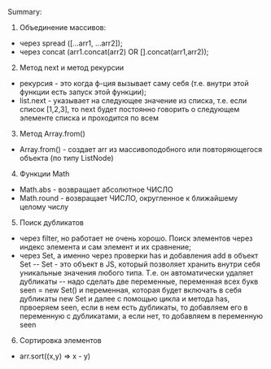Summary:
1. Объединение массивов:
- через spread ([...arr1, ...arr2]);
- через concat (arr1.concat(arr2) OR [].concat(arr1,arr2));
2. Метод next и метод рекурсии
- рекурсия - это когда ф-ция вызывает саму себя (т.е. внутри этой функции есть запуск этой функции);
- list.next - указывает на следующее значение из списка, т.е. если список [1,2,3], то next будет постоянно говорить о следующем элементе списка и проходится по всем
3. Метод Array.from()
- Array.from() - создает arr из массивоподобного или повторяющегося объекта (по типу ListNode)
4. Функции Math
- Math.abs - возвращает абсолютное ЧИСЛО
- Math.round - возвращает ЧИСЛО, округленное к ближайшему целому числу
5. Поиск дубликатов
- через filter, но работает не очень хорошо. Поиск элементов через индекс элемента и сам элемент и их сравнение;
- через Set, а именно через проверки has и добавления add в объект Set
 -- Set - это объект в JS, который позволяет хранить внутри себя уникальные значения любого типа. Т.е. он автоматически удаляет дубликаты
 -- надо сделать две переменные, переменная всех букв seen = new Set() и переменная, которая будет включать в себя дубликаты new Set и далее с помощью цикла и метода has, првоеряем seen, если в нем есть дубликаты, то добавляем его в переменную с дубликатами, а если нет, то добавляем в переменную seen
6. Сортировка элементов
- arr.sort((x,y) => x - y)